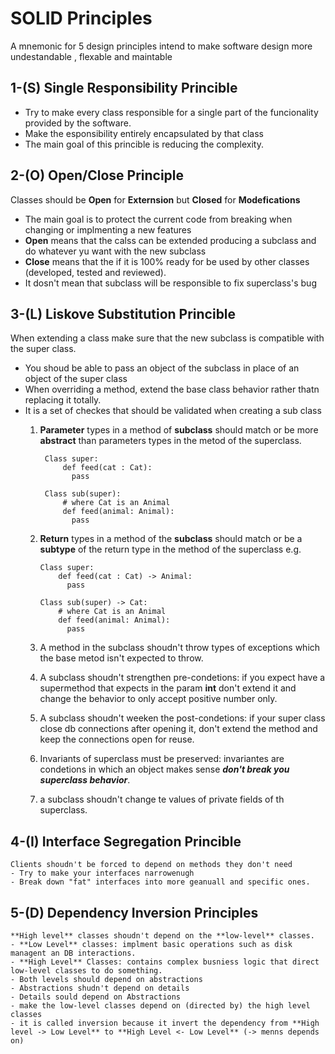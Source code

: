 # SOLID Principles 
  A mnemonic for 5 design principles intend to make software design more undestandable , flexable and maintable

## 1-(S) Single Responsibility Princible 
  - Try to make every class responsible for a single part of the funcionality provided by the software.
  - Make the esponsibility entirely encapsulated by that class
  - The main goal of this princible is reducing the complexity.

## 2-(O) Open/Close Principle
  Classes should be **Open** for **Externsion** but **Closed** for **Modefications** 
  - The main goal is to protect the current code from breaking when changing or implmenting a new features
  - **Open** means that the calss can be extended producing a subclass and do whatever yu want with the new subclass
  - **Close** means that the if it is 100% ready for be used by other classes (developed, tested and reviewed).
  - It dosn't mean that subclass will be responsible to fix superclass's bug
  
## 3-(L) Liskove Substitution Princible
  When extending a class make sure that the new subclass is compatible with the super class.
  - You shoud be able to pass an object of the subclass in place of an object of the super class
  - When overriding a method, extend the base class behavior rather thatn replacing it totally.
  - It is a set of checkes that should be validated when creating a sub class 
      1. **Parameter** types in a method of **subclass** should match or be more **abstract** than parameters types in the metod of the superclass.
           ```
            Class super:
                def feed(cat : Cat):
                  pass

            Class sub(super):
                # where Cat is an Animal 
                def feed(animal: Animal):
                  pass
           ```
        
     2. **Return** types in a method of the **subclass** should match or be a **subtype** of the return type in the method of the superclass e.g.
          ```
          Class super:
              def feed(cat : Cat) -> Animal:
                pass

          Class sub(super) -> Cat:
              # where Cat is an Animal 
              def feed(animal: Animal):
                pass
          ```
      3. A method in the subclass shoudn't throw types of exceptions which the base metod isn't expected to throw.
      4. A subclass shoudn't strengthen pre-condetions: if you expect have a supermethod that expects in the param **int** don't extend it and change the behavior to only accept positive number only.
      5. A subclass shoudn't weeken the post-condetions: if your super class close db connections after opening it, don't extend the method and keep the connections open for reuse.
      6. Invariants of superclass must be preserved: invariantes are condetions in which an object makes sense **_don't break you superclass behavior_**.
      7. a subclass shoudn't change te values of private fields of th superclass.

## 4-(I) Interface Segregation Princible
    
    Clients shoudn't be forced to depend on methods they don't need 
    - Try to make your interfaces narrowenugh 
    - Break down "fat" interfaces into more geanuall and specific ones.
    
    
## 5-(D) Dependency Inversion Principles 
    **High level** classes shoudn't depend on the **low-level** classes.
    - **Low Level** classes: implment basic operations such as disk managent an DB interactions.
    - **High Level** Classes: contains complex busniess logic that direct low-level classes to do something.
    - Both levels should depend on abstractions
    - Abstractions shudn't depend on details 
    - Details sould depend on Abstractions
    - make the low-level classes depend on (directed by) the high level classes 
    - it is called inversion because it invert the dependency from **High level -> Low Level** to **High Level <- Low Level** (-> menns depends on)



